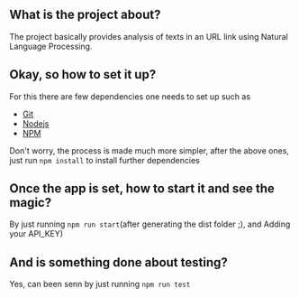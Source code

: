  ## What is the project about?

The project basically provides analysis of texts in an URL link using Natural Language Processing.

## Okay, so how to set it up?

For this there are few dependencies one needs to set up such as 

- [Git](https://git-scm.com/downloads)
- [Nodejs](https://nodejs.org/en/download/)
- [NPM](https://www.npmjs.com/)

Don't worry, the process is made much more simpler, after the above ones, just run `npm install` to install further dependencies

## Once the app is set, how to start it and see the magic?

By just running `npm run start`(after generating the dist folder ;), and Adding your API_KEY)

## And is something done about testing?

Yes, can been senn by just running `npm run test`
